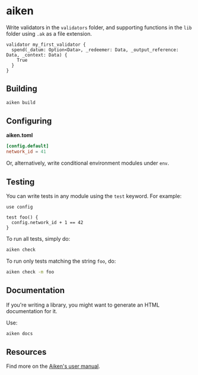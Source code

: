 # aiken

Write validators in the `validators` folder, and supporting functions in the `lib` folder using `.ak` as a file extension.

```aiken
validator my_first_validator {
  spend(_datum: Option<Data>, _redeemer: Data, _output_reference: Data, _context: Data) {
    True
  }
}
```

## Building

```sh
aiken build
```

## Configuring

**aiken.toml**
```toml
[config.default]
network_id = 41
```

Or, alternatively, write conditional environment modules under `env`.

## Testing

You can write tests in any module using the `test` keyword. For example:

```aiken
use config

test foo() {
  config.network_id + 1 == 42
}
```

To run all tests, simply do:

```sh
aiken check
```

To run only tests matching the string `foo`, do:

```sh
aiken check -m foo
```

## Documentation

If you're writing a library, you might want to generate an HTML documentation for it.

Use:

```sh
aiken docs
```

## Resources

Find more on the [Aiken's user manual](https://aiken-lang.org).
